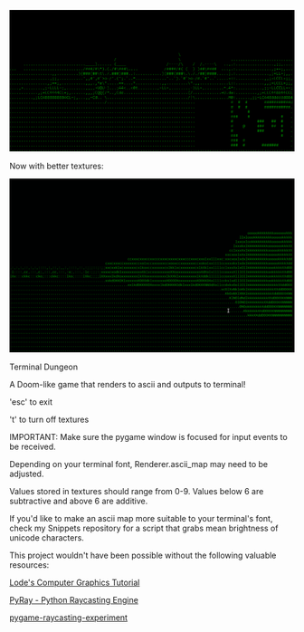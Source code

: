 ![Crawler preview](preview.gif)

Now with better textures:

![Crawler preview 2](preview2.gif)


Terminal Dungeon

A Doom-like game that renders to ascii and outputs to terminal!


'esc' to exit

't' to turn off textures


IMPORTANT:
Make sure the pygame window is focused for input events to be received.

Depending on your terminal font, Renderer.ascii_map may need to be adjusted.

Values stored in textures should range from 0-9.  Values below 6 are
subtractive and above 6 are additive.

If you'd like to make an ascii map more suitable to your terminal's font,
check my Snippets repository for a script that grabs mean brightness of
unicode characters.

This project wouldn't have been possible without the following valuable
resources:

[Lode's Computer Graphics Tutorial](https://lodev.org/cgtutor/raycasting.html)

[PyRay - Python Raycasting Engine](https://github.com/oscr/PyRay)

[pygame-raycasting-experiment](https://github.com/crobertsbmw/pygame-raycasting-experiment/blob/master/raycast.py)
